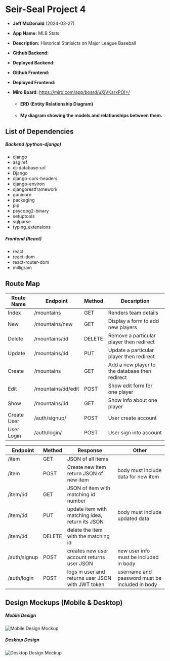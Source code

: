 
# Seir-Seal Project 4

- **Jeff McDonald** (2024-03-27)

- **App Name:** MLB Stats
- **Description:** Historical Statisicts on Major League Baseball

- **Github Backend:** 
- **Deployed Backend:** 

- **Github Frontend:** 
- **Deployed Frontend:** 

- **Miro Board:** https://miro.com/app/board/uXjVKarxPOI=/
    - #### ERD (Entity Relationship Diagram)
    - #### My diagram showing the models and relationships between them.

## List of Dependencies

##### Backend (python-django)

- django
- asgiref
- dj-database-url
- Django
- django-cors-headers
- django-environ
- djangorestframework
- gunicorn
- packaging
- pip
- psycopg2-binary
- setuptools
- sqlparse
- typing_extensions


##### Frontend (React)

- react
- react-dom
- react-router-dom
- milligram

## Route Map

| Route Name | Endpoint | Method | Decsription |
|------------|----------|--------|-------------|
| Index | /mountains | GET | Renders team details |
| New | /mountains/new | GET | Display a form to add new players |
| Delete | /mountains/:id | DELETE | Remove a particular player then redirect |
| Update | /mountains/:id | PUT | Update a particular player then redirect |
| Create | /mountains | GET | Add a new player to the database then redirect |
| Edit | /mountains/:id/edit | POST | Show edit form for one player |
| Show | /mountains/:id | GET | Show info about one player |
| Create User | /auth/signup/ | POST | User create account |
| User Login | /auth/login/ | POST | User sign into account |


| Endpoint | Method | Response | Other |
| -------- | ------ | -------- | ----- |
| /item | GET | JSON of all items | |
| /item | POST | Create new item return JSON of new item | body must include data for new item |
| /item/:id | GET | JSON of item with matching id number | |
| /item/:id | PUT | update item with matching idea, return its JSON | body must include updated data |
| /item/:id | DELETE | delete the item with the matching id | |
| /auth/signup | POST | creates new user account returns user JSON | new user info must be included in body |
| /auth/login | POST | logs in user and returns user JSON with JWT token | username and password must be included in body |


## Design Mockups (Mobile & Desktop)

##### Mobile Design

![Mobile Design Mockup](https://i.imgur.com/lw1B6J0.png)

##### Desktop Design

![Desktop Design Mockup](https://i.imgur.com/B9EXxQb.png)


